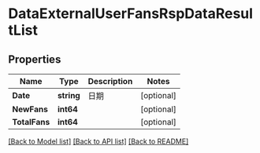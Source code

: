 # DataExternalUserFansRspDataResultList

## Properties

Name | Type | Description | Notes
------------ | ------------- | ------------- | -------------
**Date** | **string** | 日期 | [optional] 
**NewFans** | **int64** |  | [optional] 
**TotalFans** | **int64** |  | [optional] 

[[Back to Model list]](../README.md#documentation-for-models) [[Back to API list]](../README.md#documentation-for-api-endpoints) [[Back to README]](../README.md)


